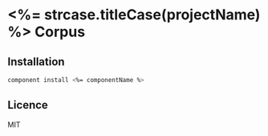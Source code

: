 # <%= strcase.titleCase(projectName) %> Corpus

## Installation

```bash
component install <%= componentName %>
```

## Licence

MIT